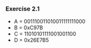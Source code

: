 ### Exercise 2.1
- A = 001110011010011111111000
- B = 0xC97B
- C = 11010101111001001100
- D = 0x26E7B5
